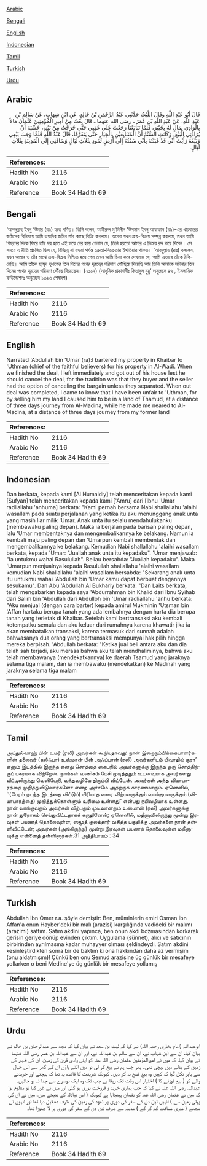 [Arabic](#arabic)

[Bengali](#bengali)

[English](#english)

[Indonesian](#indonesian)

[Tamil](#tamil)

[Turkish](#turkish)

[Urdu](#urdu)

## Arabic


<div dir="rtl" lang="ar" style={{fontSize:'larger',backgroundColor:'#f8f9fa',padding:20}}>
قَالَ أَبُو عَبْدِ اللَّهِ وَقَالَ اللَّيْثُ حَدَّثَنِي عَبْدُ الرَّحْمَنِ بْنُ خَالِدٍ، عَنِ ابْنِ شِهَابٍ، عَنْ سَالِمِ بْنِ عَبْدِ اللَّهِ، عَنْ عَبْدِ اللَّهِ بْنِ عُمَرَ ـ رضى الله عنهما ـ قَالَ بِعْتُ مِنْ أَمِيرِ الْمُؤْمِنِينَ عُثْمَانَ مَالاً بِالْوَادِي بِمَالٍ لَهُ بِخَيْبَرَ، فَلَمَّا تَبَايَعْنَا رَجَعْتُ عَلَى عَقِبِي حَتَّى خَرَجْتُ مِنْ بَيْتِهِ، خَشْيَةَ أَنْ يُرَادَّنِي الْبَيْعَ، وَكَانَتِ السُّنَّةُ أَنَّ الْمُتَبَايِعَيْنِ بِالْخِيَارِ حَتَّى يَتَفَرَّقَا، قَالَ عَبْدُ اللَّهِ فَلَمَّا وَجَبَ بَيْعِي وَبَيْعُهُ رَأَيْتُ أَنِّي قَدْ غَبَنْتُهُ بِأَنِّي سُقْتُهُ إِلَى أَرْضِ ثَمُودٍ بِثَلاَثِ لَيَالٍ وَسَاقَنِي إِلَى الْمَدِينَةِ بِثَلاَثِ لَيَالٍ‏.‏
</div>
<div style={{backgroundColor:'#f8f9fa',padding:20, marginBottom: 10}}><table> <thead> <tr> <th>References:</th> <th></th> </tr> </thead> <tbody><tr><td>Hadith No</td><td>2116</td></tr><tr><td>Arabic No</td><td>2116</td></tr><tr><td>Reference</td><td>Book 34 Hadith 69</td></tr></tbody></table></div>

## Bengali


<div dir="ltr" lang="bn" style={{fontSize:'larger',backgroundColor:'#f8f9fa',padding:20}}>
‘আবদুল্লাহ ইবনু ‘উমার (রাঃ) হতে বর্ণিত। তিনি বলেন, আমীরুল মু’মিনীন ‘উসমান ইবনু আফফান (রাঃ)-এর খায়বারের জমিনের বিনিময়ে আমি ওয়াদির জমিন তাঁর কাছে বিক্রি করলাম। আমরা যখন ক্রয়-বিক্রয় সম্পন্ন করলাম, তখন আমি পিছনের দিকে ফিরে তাঁর ঘর হতে এই ভয়ে বের হয়ে গেলাম যে, তিনি হয়তো আমার এ বিক্রয় রদ্দ করে দিবেন। সে সময়ে এ রীতি প্রচলিত ছিল যে, বিচ্ছিন্ন না হওয়া পর্যন্ত ক্রেতা-বিক্রেতার ইখতিয়ার থাকত। ‘আবদুল্লাহ (রাঃ) বললেন, যখন আমার ও তাঁর মাঝে ক্রয়-বিক্রয় নিশ্চিত হয়ে গেল তখন আমি চিন্তা করে দেখলাম যে, আমি এভাবে তাঁকে ঠকিয়েছি। আমি তাঁকে ছামূদ ভূখন্ডের তিন দিনের পথের দূরত্বের পরিমাণ পৌঁছিয়ে দিয়েছি আর তিনি আমাকে মদিনার তিন দিনের পথের দূরত্বের পরিমাণ পৌঁছে দিয়েছেন। (২১০৭) (আধুনিক প্রকাশনীঃ কিতাবুল বুয়ু‘ অনুচ্ছেদ ৪৭ , ইসলামিক ফাউন্ডেশনঃ অনুচ্ছেদ ১৩২৩ শেষাংশ)
</div>
<div style={{backgroundColor:'#f8f9fa',padding:20, marginBottom: 10}}><table> <thead> <tr> <th>References:</th> <th></th> </tr> </thead> <tbody><tr><td>Hadith No</td><td>2116</td></tr><tr><td>Arabic No</td><td>2116</td></tr><tr><td>Reference</td><td>Book 34 Hadith 69</td></tr></tbody></table></div>

## English


<div dir="ltr" lang="en" style={{fontSize:'larger',backgroundColor:'#f8f9fa',padding:20}}>
Narrated 'Abdullah bin 'Umar (ra):I bartered my property in Khaibar to 'Uthman (chief of the faithful believers) for his property in Al-Wadi. When we finished the deal, I left immediately and got out of his house lest he should cancel the deal, for the tradition was that they buyer and the seller had the option of canceling the bargain unless they separated. When out deal was completed, I came to know that I have been unfair to 'Uthman, for by selling him my land I caused him to be in a land of Thamud, at a distance of three days journey from Al-Madina, while he made me neared to Al-Madina, at a distance of three days journey from my former land
</div>
<div style={{backgroundColor:'#f8f9fa',padding:20, marginBottom: 10}}><table> <thead> <tr> <th>References:</th> <th></th> </tr> </thead> <tbody><tr><td>Hadith No</td><td>2116</td></tr><tr><td>Arabic No</td><td>2116</td></tr><tr><td>Reference</td><td>Book 34 Hadith 69</td></tr></tbody></table></div>

## Indonesian


<div dir="ltr" lang="id" style={{fontSize:'larger',backgroundColor:'#f8f9fa',padding:20}}>
Dan berkata, kepada kami [Al Humaidiy] telah menceritakan kepada kami [Sufyan] telah menceritakan kepada kami ['Amru] dari [Ibnu 'Umar radliallahu 'anhuma] berkata: "Kami pernah bersama Nabi shallallahu 'alaihi wasallam pada suatu perjalanan yang ketika itu aku menunggang anak unta yang masih liar milik 'Umar. Anak unta itu selalu mendahulukanku (membawaku paling depan). Maka ia berjalan pada barisan paling depan, lalu 'Umar membentaknya dan mengembalikannya ke belakang. Namun ia kembali maju paling depan dan 'Umarpun kembali membentak dan mengembalikannya ke belakang. Kemudian Nabi shallallahu 'alaihi wasallam berkata, kepada 'Umar: "Juallah anak unta itu kepadaku". 'Umar menjawab: "Ia untukmu wahai Rasulullah". Beliau bersabda: "Juallah kepadaku". Maka 'Umarpun menjualnya kepada Rasulullah shallallahu 'alaihi wasallam kemudian Nabi shallallahu 'alaihi wasallam bersabda: "Sekarang anak unta itu untukmu wahai 'Abdullah bin 'Umar kamu dapat berbuat dengannya sesukamu". Dan Abu 'Abdullah Al Bukhariy berkata: "Dan Laits berkata, telah mengabarkan kepada saya 'Abdurrahman bin Khalid dari Ibnu Syihab dari Salim bin 'Abdullah dari Abdulloh bin 'Umar radliallahu 'anhu berkata: "Aku menjual (dengan cara barter) kepada amirul Mukminin 'Utsman bin 'Affan hartaku berupa tanah yang ada lembahnya dengan harta dia berupa tanah yang terletak di Khaibar. Setelah kami bertransaksi aku kembali ketempatku semula dan aku keluar dari rumahnya karena khawatir jika ia akan membatalkan transaksi, karena termasuk dari sunnah adalah bahwasanya dua orang yang bertransaksi mempunyai hak pilih hingga mereka berpisah. 'Abdullah berkata: "Ketika jual beli antara aku dan dia telah sah terjadi, aku merasa bahwa aku telah mendhaliminya, bahwa aku telah membawanya (mendekatkannya) ke daerah Tsamud yang jaraknya selama tiga malam, dan ia membawaku (mendekatkan) ke Madinah yang jaraknya selama tiga malam
</div>
<div style={{backgroundColor:'#f8f9fa',padding:20, marginBottom: 10}}><table> <thead> <tr> <th>References:</th> <th></th> </tr> </thead> <tbody><tr><td>Hadith No</td><td>2116</td></tr><tr><td>Arabic No</td><td>2116</td></tr><tr><td>Reference</td><td>Book 34 Hadith 69</td></tr></tbody></table></div>

## Tamil


<div dir="ltr" lang="ta" style={{fontSize:'larger',backgroundColor:'#f8f9fa',padding:20}}>
அப்துல்லாஹ் பின் உமர் (ரலி) அவர்கள் கூறியதாவது: நான் இறைநம்பிக்கையாளர்களின் தலைவர் (கலீஃபா) உஸ்மான் பின் அஃப்பான் (ரலி) அவர்களிடம் யிவாதில் குரா’ எனும் இடத்தில் இருந்த எனது சொத்தை கைபரில் அவர்களுக்கு இருந்த ஒரு சொத்திற்குப் பகரமாக விற்றேன். நாங்கள் வணிகம் பேசி முடித்ததும் உடனடியாக அவர்களது வீட்டிலிருந்து வெளியேறி, வந்தவழியே திரும்பி விட்டேன். அவர்கள் அந்த வியாபாரத்தை முறித்துவிடுவார்களோ என்ற அச்சமே அதற்குக் காரணமாகும். ஏனெனில், ‘‘(பேரம் நடந்த இடத்தை விட்டுப்) பிரியாத வரை விற்பவருக்கும் வாங்குபவருக்கும் (வியாபாரத்தை) முறித்துக்கொள்ளும் உரிமை உள்ளது” என்பது நபிவழியாக உள்ளது. நான் வாங்குவதும் அவர்கள் விற்பதும் முடிவானதும் உஸ்மான் (ரலி) அவர்களுக்கு நான் துரோகம் செய்துவிட்டதாகக் கருதினேன்; ஏனெனில், மதீனாவிலிருந்து மூன்று இரவுகள் பயணத் தொலைவுள்ள, ஸமூத் குலத்தார் வசித்த பகுதிக்கு அவர்களை நான் தள்ளிவிட்டேன்; அவர்கள் (அங்கிருந்து) மூன்று இரவுகள் பயணத் தொலைவுள்ள மதீனாவுக்கு என்னைத் தள்ளினார்கள்.31 அத்தியாயம் : 34
</div>
<div style={{backgroundColor:'#f8f9fa',padding:20, marginBottom: 10}}><table> <thead> <tr> <th>References:</th> <th></th> </tr> </thead> <tbody><tr><td>Hadith No</td><td>2116</td></tr><tr><td>Arabic No</td><td>2116</td></tr><tr><td>Reference</td><td>Book 34 Hadith 69</td></tr></tbody></table></div>

## Turkish


<div dir="ltr" lang="tr" style={{fontSize:'larger',backgroundColor:'#f8f9fa',padding:20}}>
Abdullah İbn Ömer r.a. şöyle demiştir: Ben, müminlerin emiri Osman İbn Affan'a onun Hayber'deki bir malı (arazisi) karşılığında vadideki bir malımı (arazimi) sattım. Satım akdini yapınca, ben onun akdi bozmasından korkarak gerisin geriye dönüp evinden çıktım. Uygulama (sünnet), alıcı ve satıcının birbirinden ayrılmasına kadar muhayyer olması şeklindeydi. Satım akdini kesinleştirdikten sonra bir de baktım ki ona hakkından daha az vermişim (onu aldatmışım)! Çünkü ben onu Semud arazisine üç günlük bir mesafeye yollarken o beni Medine'ye üç günlük bir mesafeye yollamış
</div>
<div style={{backgroundColor:'#f8f9fa',padding:20, marginBottom: 10}}><table> <thead> <tr> <th>References:</th> <th></th> </tr> </thead> <tbody><tr><td>Hadith No</td><td>2116</td></tr><tr><td>Arabic No</td><td>2116</td></tr><tr><td>Reference</td><td>Book 34 Hadith 69</td></tr></tbody></table></div>

## Urdu


<div dir="rtl" lang="ur" style={{fontSize:'larger',backgroundColor:'#f8f9fa',padding:20}}>
ابوعبداللہ (امام بخاری رحمہ اللہ) نے کہا کہ لیث بن سعد نے بیان کیا کہ مجھ سے عبدالرحمٰن بن خالد نے بیان کیا، ان سے ابن شہاب نے، ان سے سالم بن عبداللہ نے، اور ان سے عبداللہ بن عمر رضی اللہ عنہما نے بیان کیا، کہ میں نے امیرالمؤمنین عثمان رضی اللہ عنہ کو اپنی وادی قریٰ کی زمین، ان کی خیبر کی زمین کے بدلے میں بیچی تھی۔ پھر جب ہم نے بیع کر لی تو میں الٹے پاؤں ان کے گھر سے اس خیال سے باہر نکل گیا کہ کہیں وہ بیع فسخ نہ کر دیں۔ کیونکہ شریعت کا قاعدہ یہ تھا کہ بیچنے اور خریدنے والے کو ( بیع توڑنے کا ) اختیار اس وقت تک رہتا ہے جب تک وہ ایک دوسرے سے جدا نہ ہو جائیں۔ عبداللہ رضی اللہ عنہ نے کہا کہ جب ہماری خرید و فروخت پوری ہو گئی اور میں نے غور کیا تو معلوم ہوا کہ میں نے عثمان رضی اللہ عنہ کو نقصان پہنچایا ہے کیونکہ ( اس تبادلہ کے نتیجے میں، میں نے ان کی پہلی زمین سے ) انہیں تین دن کے سفر کی دوری پر ثمود کی زمین کی طرف دھکیل دیا تھا اور انہوں نے مجھے ( میری مسافت کم کر کے ) مدینہ سے صرف تین دن کے سفر کی دوری پر لا چھوڑا تھا۔
</div>
<div style={{backgroundColor:'#f8f9fa',padding:20, marginBottom: 10}}><table> <thead> <tr> <th>References:</th> <th></th> </tr> </thead> <tbody><tr><td>Hadith No</td><td>2116</td></tr><tr><td>Arabic No</td><td>2116</td></tr><tr><td>Reference</td><td>Book 34 Hadith 69</td></tr></tbody></table></div>